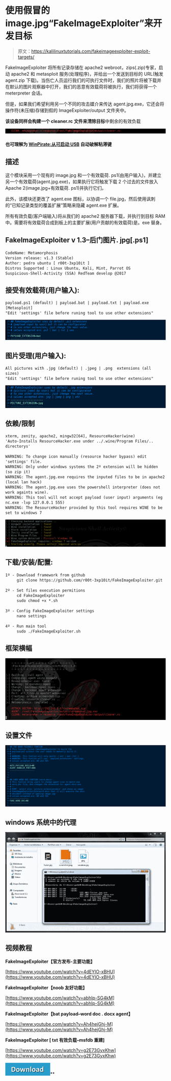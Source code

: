 # 使用假冒的 image.jpg“FakeImageExploiter”来开发目标

> 原文：<https://kalilinuxtutorials.com/fakeimageexploiter-exploit-targets/>

FakeImageExploiter 将所有记录存储在 apache2 webroot，zips(.zip)专家，启动 apache2 和 metasploit 服务(处理程序)，并给出一个发送到目标的 URL(触发 agent.zip 下载)。当伤亡人员运行我们的可执行文件时，我们的照片将被下载并在默认的图片观察器中打开，我们的恶意有效载荷将被执行，我们将获得一个 meterpreter 会话。

但是，如果我们希望利用另一个不同的攻击媒介来传达 agent.jpg.exe，它还会将操作符(未压缩)存储到假的 ImageExploiter/output 文件夹中。

**该设备同样会构建一个 cleaner.rc 文件来清除目标**中剩余的有效负载

![](img//bc39552b487501e471ed5b31f58b0faf.png)

#### **也可理解为 [WinPirate:从可启动 USB](http://kalilinuxtutorials.com/winpirate-automated-hack-bootable-usb/)** 自动破解粘滞键

## **描述**

这个模块采用一个现有的 image.jpg 和一个有效载荷. ps1(由用户输入)，并建立另一个有效载荷(agent.jpg.exe)，如果执行它将触发下载 2 个过去的文件放入 Apache 2(image.jpg+有效载荷. ps1)并执行它们。

此外，该模块还更改了 agent.exe 图标，以协调一个 file.jpg，然后使用讽刺的“已知记录类型的覆盖扩展”策略来隐藏 agent.exe 扩展。

所有有效负载(客户端输入)将从我们的 apache2 服务器下载，并执行到目标 RAM 中。需要将有效载荷合成到板上的主要扩展(用户贡献的有效载荷)是。exe 替身。

## **FakeImageExploiter v 1.3–后门图片. jpg[.ps1]**

```
CodeName: Metamorphosis
Version release: v1.3 (Stable)
Author: pedro ubuntu [ r00t-3xp10it ]
Distros Supported : Linux Ubuntu, Kali, Mint, Parrot OS
Suspicious-Shell-Activity (SSA) RedTeam develop @2017
```

## **接受有效载荷(用户输入):**

```
payload.ps1 (default) | payload.bat | payload.txt | payload.exe [Metasploit]
"Edit 'settings' file before runing tool to use other extensions"
```

![](img//db197803a6274998ad55ba0a53516d78.png)

## **图片受理(用户输入):**

```
All pictures with .jpg (default) | .jpeg | .png  extensions (all sizes)
"Edit 'settings' file before runing tool to use other extensions"
```

![](img//0efa13b6cbe672d2a7ffa966ce83bb58.png)

## **依赖/限制**

```
xterm, zenity, apache2, mingw32[64], ResourceHacker(wine)
'Auto-Installs ResourceHacker.exe under ../.wine/Program Files/.. directorys'

WARNING: To change icon manually (resource hacker bypass) edit 'settings' file.
WARNING: Only under windows systems the 2º extension will be hidden (so zip it) 
WARNING: The agent.jpg.exe requires the inputed files to be in apache2 (local lan hack)
WARNING: The agent.jpg.exe uses the powershell interpreter (does not work againts wine).
WARNING: This tool will not accept payload (user input) arguments (eg nc.exe -lvp 127.0.0.1 555)
WARNING: The ResourceHacker provided by this tool requires WINE to be set to windows 7
```

![](img//f84bc82ed566fc39658d9b3be0b78b6a.png)

## **下载/安装/配置:**

```
1º - Download framework from github
     git clone https://github.com/r00t-3xp10it/FakeImageExploiter.git

2º - Set files execution permitions
     cd FakeImageExploiter
     sudo chmod +x *.sh

3º - Config FakeImageExploiter settings
     nano settings

4º - Run main tool
     sudo ./FakeImageExploiter.sh
```

## **框架横幅**

![](img//54cb7f121b60431ae9c6b11b648bca8f.png)

## **设置文件**

![](img//38d57a9c542710e141d1baadc922694f.png)

## **windows 系统中的代理**

![](img//5fc3f3c8e2d961bd292e0ef43b047eda.png)

## **视频教程**

**FakeImageExploiter【官方发布-主要功能】**

[https://www.youtube.com/watch?v=4dEYIO-xBHU](https://www.youtube.com/watch?v=4dEYIO-xBHU)

**FakeImageExploiter【noob 友好功能】**

[https://www.youtube.com/watch?v=abhIp-SG4kM](https://www.youtube.com/watch?v=abhIp-SG4kM)

**FakeImageExploiter【bat payload–word doc . docx agent】**

[https://www.youtube.com/watch?v=Ah4hejGhj-M](https://www.youtube.com/watch?v=Ah4hejGhj-M)

**FakeImageExploiter [ txt 有效负载–msfdb 重建]**

[https://www.youtube.com/watch?v=g2E73GyxKhw](https://www.youtube.com/watch?v=g2E73GyxKhw)

[![](img//a51de913dc60eee505c4a68651ee8e4d.png)](https://github.com/r00t-3xp10it/FakeImageExploiter#agents-in-windows-systems)**